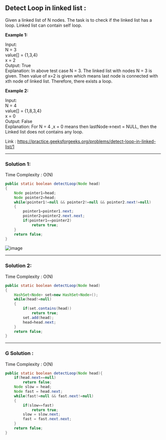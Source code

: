 <h2>Detect Loop in linked list :</h2>
Given a linked list of N nodes. The task is to check if the linked list has a loop. Linked list can contain self loop.

**Example 1:**

Input: <br/>
N = 3<br/>
value[] = {1,3,4}<br/>
x = 2<br/>
Output: True<br/>
Explanation: In above test case N = 3. The linked list with nodes N = 3 is given. Then value of x=2 is given which means last node is connected with xth
node of linked list. Therefore, there exists a loop.

**Example 2:**

Input:<br/>
N = 4<br/>
value[] = {1,8,3,4} <br/>
x = 0<br/>
Output: False<br/>
Explanation: For N = 4 ,x = 0 means then lastNode->next = NULL, then the Linked list does not contains any loop.

Link : https://practice.geeksforgeeks.org/problems/detect-loop-in-linked-list/1


--------------------------------------------------------------------------------------------------------------------------------------------------------------


### Solution 1:

Time Complexity : O(N)

```java
public static boolean detectLoop(Node head)
{
    Node pointer1=head;
    Node pointer2=head;
    while(pointer1!=null && pointer2!=null && pointer2.next!=null)
    {
        pointer1=pointer1.next;
        pointer2=pointer2.next.next;
        if(pointer1==pointer2)
            return true;
    }
    return false;
}
```
![image](https://user-images.githubusercontent.com/23376002/156965286-7f487011-6fde-480a-a92c-b82825d097f5.png)

--------------------------------------------------------------------------------------------------------------------------------------------------------------


### Solution 2:

Time Complexity : O(N)

```java
public static boolean detectLoop(Node head)
{
    HashSet<Node> set=new HashSet<Node>();
    while(head!=null)
    {
        if(set.contains(head))
            return true;
        set.add(head);
        head=head.next;
    }
    return false;
}
```
--------------------------------------------------------------------------------------------------------------------------------------------------------------


### G Solution :

Time Complexity : O(N)

```java
public static boolean detectLoop(Node head){
    if(head.next==null)
        return false;
    Node slow = head;
    Node fast = head.next;
    while(fast!=null && fast.next!=null)
    {
        if(slow==fast)
            return true;
        slow = slow.next;
        fast = fast.next.next;
    }
    return false;
}
```



